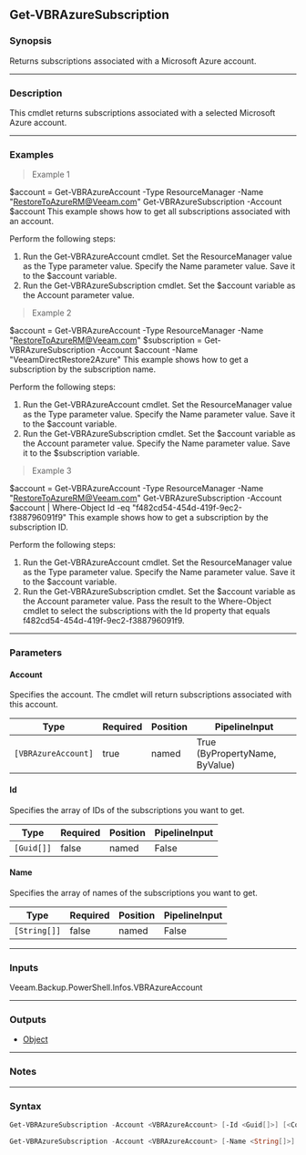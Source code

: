 Get-VBRAzureSubscription
------------------------

### Synopsis
Returns subscriptions associated with a Microsoft Azure account.

---

### Description

This cmdlet returns subscriptions associated with a selected Microsoft Azure account.

---

### Examples
> Example 1

$account = Get-VBRAzureAccount -Type ResourceManager -Name "RestoreToAzureRM@Veeam.com"
Get-VBRAzureSubscription -Account $account
This example shows how to get all subscriptions associated with an account.

Perform the following steps:
1. Run the Get-VBRAzureAccount cmdlet. Set the ResourceManager value as the Type parameter value. Specify the Name parameter value. Save it to the $account variable.
2. Run the Get-VBRAzureSubscription cmdlet. Set the $account variable as the Account parameter value.
> Example 2

$account = Get-VBRAzureAccount -Type ResourceManager -Name "RestoreToAzureRM@Veeam.com"
$subscription = Get-VBRAzureSubscription -Account $account -Name "VeeamDirectRestore2Azure"
This example shows how to get a subscription by the subscription name.

Perform the following steps:
1. Run the Get-VBRAzureAccount cmdlet. Set the ResourceManager value as the Type parameter value. Specify the Name parameter value. Save it to the $account variable.
2. Run the Get-VBRAzureSubscription cmdlet. Set the $account variable as the Account parameter value. Specify the Name parameter value. Save it to the $subscription variable.
> Example 3

$account = Get-VBRAzureAccount -Type ResourceManager -Name "RestoreToAzureRM@Veeam.com"
Get-VBRAzureSubscription -Account $account | Where-Object Id -eq "f482cd54-454d-419f-9ec2-f388796091f9"
This example shows how to get a subscription by the subscription ID.

Perform the following steps:
1. Run the Get-VBRAzureAccount cmdlet. Set the ResourceManager value as the Type parameter value. Specify the Name parameter value. Save it to the $account variable.
2. Run the Get-VBRAzureSubscription cmdlet. Set the $account variable as the Account parameter value. Pass the result to the Where-Object cmdlet to select the subscriptions with the Id property that equals f482cd54-454d-419f-9ec2-f388796091f9.

---

### Parameters
#### **Account**
Specifies the account. The cmdlet will return subscriptions associated with this account.

|Type               |Required|Position|PipelineInput                 |
|-------------------|--------|--------|------------------------------|
|`[VBRAzureAccount]`|true    |named   |True (ByPropertyName, ByValue)|

#### **Id**
Specifies the array of IDs of the subscriptions you want to get.

|Type      |Required|Position|PipelineInput|
|----------|--------|--------|-------------|
|`[Guid[]]`|false   |named   |False        |

#### **Name**
Specifies the array of names of the subscriptions you want to get.

|Type        |Required|Position|PipelineInput|
|------------|--------|--------|-------------|
|`[String[]]`|false   |named   |False        |

---

### Inputs
Veeam.Backup.PowerShell.Infos.VBRAzureAccount

---

### Outputs
* [Object](https://learn.microsoft.com/en-us/dotnet/api/System.Object)

---

### Notes

---

### Syntax
```PowerShell
Get-VBRAzureSubscription -Account <VBRAzureAccount> [-Id <Guid[]>] [<CommonParameters>]
```
```PowerShell
Get-VBRAzureSubscription -Account <VBRAzureAccount> [-Name <String[]>] [<CommonParameters>]
```
